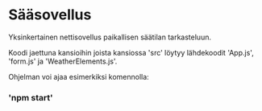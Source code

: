 Sääsovellus
===========
Yksinkertainen nettisovellus paikallisen säätilan tarkasteluun.

Koodi jaettuna kansioihin joista kansiossa 'src' löytyy lähdekoodit 'App.js', 'form.js' ja 'WeatherElements.js'.

Ohjelman voi ajaa esimerkiksi komennolla:


### 'npm start'